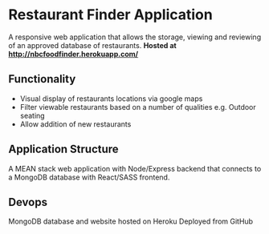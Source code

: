 # Restaurant Finder Application

A responsive web application that allows the storage, viewing and reviewing of an approved database of restaurants.
**Hosted at http://nbcfoodfinder.herokuapp.com/**


## Functionality
* Visual display of restaurants locations via google maps
* Filter viewable restaurants based on a number of qualities e.g. Outdoor seating
* Allow addition of new restaurants

## Application Structure
A MEAN stack web application with Node/Express backend that connects to a MongoDB database with React/SASS frontend.

## Devops
MongoDB database and website hosted on Heroku
Deployed from GitHub





